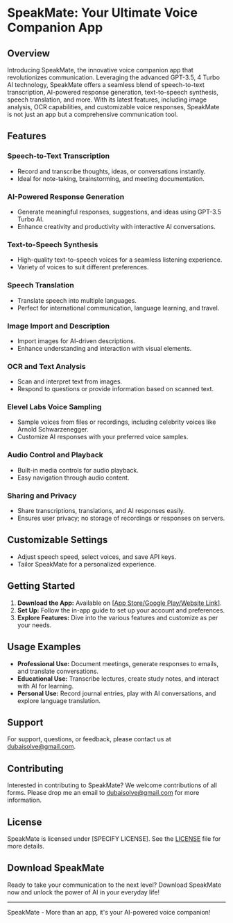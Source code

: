 # SpeakMate: Your Ultimate Voice Companion App

## Overview
Introducing SpeakMate, the innovative voice companion app that revolutionizes communication. Leveraging the advanced GPT-3.5, 4 Turbo AI technology, SpeakMate offers a seamless blend of speech-to-text transcription, AI-powered response generation, text-to-speech synthesis, speech translation, and more. With its latest features, including image analysis, OCR capabilities, and customizable voice responses, SpeakMate is not just an app but a comprehensive communication tool.

## Features

### Speech-to-Text Transcription
- Record and transcribe thoughts, ideas, or conversations instantly.
- Ideal for note-taking, brainstorming, and meeting documentation.

### AI-Powered Response Generation
- Generate meaningful responses, suggestions, and ideas using GPT-3.5 Turbo AI.
- Enhance creativity and productivity with interactive AI conversations.

### Text-to-Speech Synthesis
- High-quality text-to-speech voices for a seamless listening experience.
- Variety of voices to suit different preferences.

### Speech Translation
- Translate speech into multiple languages.
- Perfect for international communication, language learning, and travel.

### Image Import and Description
- Import images for AI-driven descriptions.
- Enhance understanding and interaction with visual elements.

### OCR and Text Analysis
- Scan and interpret text from images.
- Respond to questions or provide information based on scanned text.

### Elevel Labs Voice Sampling
- Sample voices from files or recordings, including celebrity voices like Arnold Schwarzenegger.
- Customize AI responses with your preferred voice samples.

### Audio Control and Playback
- Built-in media controls for audio playback.
- Easy navigation through audio content.

### Sharing and Privacy
- Share transcriptions, translations, and AI responses easily.
- Ensures user privacy; no storage of recordings or responses on servers.

## Customizable Settings
- Adjust speech speed, select voices, and save API keys.
- Tailor SpeakMate for a personalized experience.

## Getting Started
1. **Download the App:** Available on [[App Store/Google Play/Website Link]](https://play.google.com/store/apps/details?id=com.dubaisolve.speakmate&pcampaignid=web_share).
2. **Set Up:** Follow the in-app guide to set up your account and preferences.
3. **Explore Features:** Dive into the various features and customize as per your needs.

## Usage Examples
- **Professional Use:** Document meetings, generate responses to emails, and translate conversations.
- **Educational Use:** Transcribe lectures, create study notes, and interact with AI for learning.
- **Personal Use:** Record journal entries, play with AI conversations, and explore language translation.

## Support
For support, questions, or feedback, please contact us at dubaisolve@gmail.com.

## Contributing
Interested in contributing to SpeakMate? We welcome contributions of all forms. Please drop me an email to dubaisolve@gmail.com for more information.

## License
SpeakMate is licensed under [SPECIFY LICENSE]. See the [LICENSE](LINK_TO_LICENSE) file for more details.

## Download SpeakMate
Ready to take your communication to the next level? Download SpeakMate now and unlock the power of AI in your everyday life!


---

SpeakMate - More than an app, it's your AI-powered voice companion!
